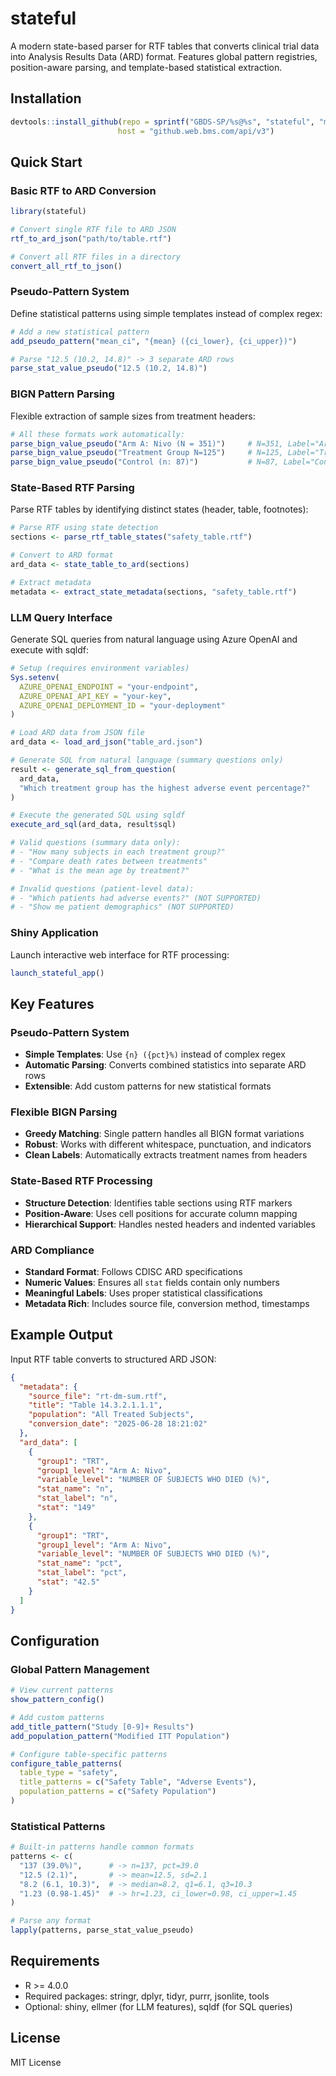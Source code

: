 # stateful

A modern state-based parser for RTF tables that converts clinical trial data into Analysis Results Data (ARD) format. Features global pattern registries, position-aware parsing, and template-based statistical extraction.

## Installation

```r
devtools::install_github(repo = sprintf("GBDS-SP/%s@%s", "stateful", "main"), 
                        host = "github.web.bms.com/api/v3")
```

## Quick Start

### Basic RTF to ARD Conversion

```r
library(stateful)

# Convert single RTF file to ARD JSON
rtf_to_ard_json("path/to/table.rtf")

# Convert all RTF files in a directory
convert_all_rtf_to_json()
```

### Pseudo-Pattern System

Define statistical patterns using simple templates instead of complex regex:

```r
# Add a new statistical pattern
add_pseudo_pattern("mean_ci", "{mean} ({ci_lower}, {ci_upper})")

# Parse "12.5 (10.2, 14.8)" -> 3 separate ARD rows
parse_stat_value_pseudo("12.5 (10.2, 14.8)")
```

### BIGN Pattern Parsing

Flexible extraction of sample sizes from treatment headers:

```r
# All these formats work automatically:
parse_bign_value_pseudo("Arm A: Nivo (N = 351)")     # N=351, Label="Arm A: Nivo"
parse_bign_value_pseudo("Treatment Group N=125")     # N=125, Label="Treatment Group" 
parse_bign_value_pseudo("Control (n: 87)")           # N=87, Label="Control"
```

### State-Based RTF Parsing

Parse RTF tables by identifying distinct states (header, table, footnotes):

```r
# Parse RTF using state detection
sections <- parse_rtf_table_states("safety_table.rtf")

# Convert to ARD format
ard_data <- state_table_to_ard(sections)

# Extract metadata
metadata <- extract_state_metadata(sections, "safety_table.rtf")
```

### LLM Query Interface

Generate SQL queries from natural language using Azure OpenAI and execute with sqldf:

```r
# Setup (requires environment variables)
Sys.setenv(
  AZURE_OPENAI_ENDPOINT = "your-endpoint",
  AZURE_OPENAI_API_KEY = "your-key",
  AZURE_OPENAI_DEPLOYMENT_ID = "your-deployment"
)

# Load ARD data from JSON file
ard_data <- load_ard_json("table_ard.json")

# Generate SQL from natural language (summary questions only)
result <- generate_sql_from_question(
  ard_data, 
  "Which treatment group has the highest adverse event percentage?"
)

# Execute the generated SQL using sqldf
execute_ard_sql(ard_data, result$sql)

# Valid questions (summary data only):
# - "How many subjects in each treatment group?"
# - "Compare death rates between treatments"
# - "What is the mean age by treatment?"

# Invalid questions (patient-level data):
# - "Which patients had adverse events?" (NOT SUPPORTED)
# - "Show me patient demographics" (NOT SUPPORTED)
```

### Shiny Application

Launch interactive web interface for RTF processing:

```r
launch_stateful_app()
```

## Key Features

### Pseudo-Pattern System
- **Simple Templates**: Use `{n} ({pct}%)` instead of complex regex
- **Automatic Parsing**: Converts combined statistics into separate ARD rows
- **Extensible**: Add custom patterns for new statistical formats

### Flexible BIGN Parsing
- **Greedy Matching**: Single pattern handles all BIGN format variations
- **Robust**: Works with different whitespace, punctuation, and indicators
- **Clean Labels**: Automatically extracts treatment names from headers

### State-Based RTF Processing
- **Structure Detection**: Identifies table sections using RTF markers
- **Position-Aware**: Uses cell positions for accurate column mapping
- **Hierarchical Support**: Handles nested headers and indented variables

### ARD Compliance
- **Standard Format**: Follows CDISC ARD specifications
- **Numeric Values**: Ensures all `stat` fields contain only numbers
- **Meaningful Labels**: Uses proper statistical classifications
- **Metadata Rich**: Includes source file, conversion method, timestamps

## Example Output

Input RTF table converts to structured ARD JSON:

```json
{
  "metadata": {
    "source_file": "rt-dm-sum.rtf",
    "title": "Table 14.3.2.1.1.1",
    "population": "All Treated Subjects",
    "conversion_date": "2025-06-28 18:21:02"
  },
  "ard_data": [
    {
      "group1": "TRT",
      "group1_level": "Arm A: Nivo",
      "variable_level": "NUMBER OF SUBJECTS WHO DIED (%)",
      "stat_name": "n",
      "stat_label": "n", 
      "stat": "149"
    },
    {
      "group1": "TRT",
      "group1_level": "Arm A: Nivo",
      "variable_level": "NUMBER OF SUBJECTS WHO DIED (%)", 
      "stat_name": "pct",
      "stat_label": "pct",
      "stat": "42.5"
    }
  ]
}
```

## Configuration

### Global Pattern Management

```r
# View current patterns
show_pattern_config()

# Add custom patterns
add_title_pattern("Study [0-9]+ Results")
add_population_pattern("Modified ITT Population")

# Configure table-specific patterns
configure_table_patterns(
  table_type = "safety",
  title_patterns = c("Safety Table", "Adverse Events"),
  population_patterns = c("Safety Population")
)
```

### Statistical Patterns

```r
# Built-in patterns handle common formats
patterns <- c(
  "137 (39.0%)",      # -> n=137, pct=39.0
  "12.5 (2.1)",       # -> mean=12.5, sd=2.1  
  "8.2 (6.1, 10.3)",  # -> median=8.2, q1=6.1, q3=10.3
  "1.23 (0.98-1.45)"  # -> hr=1.23, ci_lower=0.98, ci_upper=1.45
)

# Parse any format
lapply(patterns, parse_stat_value_pseudo)
```

## Requirements

- R >= 4.0.0
- Required packages: stringr, dplyr, tidyr, purrr, jsonlite, tools
- Optional: shiny, ellmer (for LLM features), sqldf (for SQL queries)

## License

MIT License